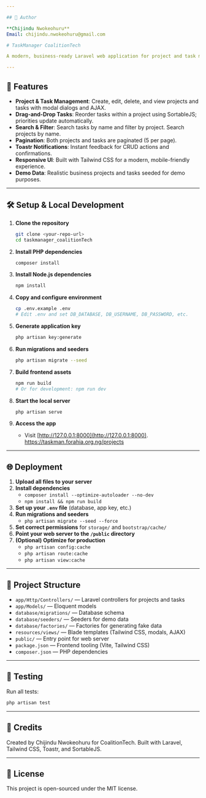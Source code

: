 ```yaml
---

## 👤 Author

**Chijindu Nwokeohuru**  
Email: chijindu.nwokeohuru@gmail.com

# TaskManager CoalitionTech

A modern, business-ready Laravel web application for project and task management. Features include modal-based CRUD, drag-and-drop, Toastr notifications, search, filtering, and a beautiful Tailwind CSS UI.

---
```


## 🚀 Features

- **Project & Task Management**: Create, edit, delete, and view projects and tasks with modal dialogs and AJAX.
- **Drag-and-Drop Tasks**: Reorder tasks within a project using SortableJS; priorities update automatically.
- **Search & Filter**: Search tasks by name and filter by project. Search projects by name.
- **Pagination**: Both projects and tasks are paginated (5 per page).
- **Toastr Notifications**: Instant feedback for CRUD actions and confirmations.
- **Responsive UI**: Built with Tailwind CSS for a modern, mobile-friendly experience.
- **Demo Data**: Realistic business projects and tasks seeded for demo purposes.

---

## 🛠️ Setup & Local Development

1. **Clone the repository**
	```sh
	git clone <your-repo-url>
	cd taskmanager_coalitionTech
	```

2. **Install PHP dependencies**
	```sh
	composer install
	```

3. **Install Node.js dependencies**
	```sh
	npm install
	```

4. **Copy and configure environment**
	```sh
	cp .env.example .env
	# Edit .env and set DB_DATABASE, DB_USERNAME, DB_PASSWORD, etc.
	```

5. **Generate application key**
	```sh
	php artisan key:generate
	```

6. **Run migrations and seeders**
	```sh
	php artisan migrate --seed
	```

7. **Build frontend assets**
	```sh
	npm run build
	# Or for development: npm run dev
	```

8. **Start the local server**
	```sh
	php artisan serve
	```

9. **Access the app**
	- Visit [http://127.0.0.1:8000](http://127.0.0.1:8000). https://taskman.forahia.org.ng/projects

---

## 🌐 Deployment

1. **Upload all files to your server**
2. **Install dependencies**
	- `composer install --optimize-autoloader --no-dev`
	- `npm install && npm run build`
3. **Set up your `.env` file** (database, app key, etc.)
4. **Run migrations and seeders**
	- `php artisan migrate --seed --force`
5. **Set correct permissions** for `storage/` and `bootstrap/cache/`
6. **Point your web server to the `/public` directory**
7. **(Optional) Optimize for production**
	- `php artisan config:cache`
	- `php artisan route:cache`
	- `php artisan view:cache`

---

## 📝 Project Structure

- `app/Http/Controllers/` — Laravel controllers for projects and tasks
- `app/Models/` — Eloquent models
- `database/migrations/` — Database schema
- `database/seeders/` — Seeders for demo data
- `database/factories/` — Factories for generating fake data
- `resources/views/` — Blade templates (Tailwind CSS, modals, AJAX)
- `public/` — Entry point for web server
- `package.json` — Frontend tooling (Vite, Tailwind CSS)
- `composer.json` — PHP dependencies

---

## 🧪 Testing

Run all tests:

```sh
php artisan test
```

---

## 🤝 Credits

Created by Chijindu Nwokeohuru for CoalitionTech. Built with Laravel, Tailwind CSS, Toastr, and SortableJS.

---

## 📄 License

This project is open-sourced under the MIT license.
